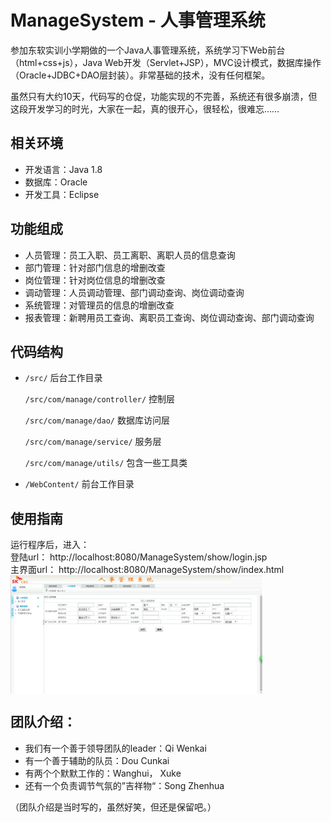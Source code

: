 # ManageSystem - 人事管理系统
参加东软实训小学期做的一个Java人事管理系统，系统学习下Web前台（html+css+js），Java Web开发（Servlet+JSP），MVC设计模式，数据库操作（Oracle+JDBC+DAO层封装）。非常基础的技术，没有任何框架。  

虽然只有大约10天，代码写的仓促，功能实现的不完善，系统还有很多崩溃，但这段开发学习的时光，大家在一起，真的很开心，很轻松，很难忘……

## 相关环境
- 开发语言：Java 1.8
- 数据库：Oracle
- 开发工具：Eclipse

## 功能组成
- 人员管理：员工入职、员工离职、离职人员的信息查询
- 部门管理：针对部门信息的增删改查
- 岗位管理：针对岗位信息的增删改查
- 调动管理：人员调动管理、部门调动查询、岗位调动查询
- 系统管理：对管理员的信息的增删改查
- 报表管理：新聘用员工查询、离职员工查询、岗位调动查询、部门调动查询

## 代码结构
- `/src/` 后台工作目录

    `/src/com/manage/controller/` 控制层

    `/src/com/manage/dao/` 数据库访问层

	`/src/com/manage/service/` 服务层
	
	`/src/com/manage/utils/` 包含一些工具类
	
- `/WebContent/` 前台工作目录

## 使用指南
运行程序后，进入：  
登陆url： http://localhost:8080/ManageSystem/show/login.jsp  
主界面url： http://localhost:8080/ManageSystem/show/index.html
<img src="show.png" width = 80% height = 80% div align=center />

## 团队介绍：
- 我们有一个善于领导团队的leader：Qi Wenkai
- 有一个善于辅助的队员：Dou Cunkai
- 有两个个默默工作的：Wanghui， Xuke
- 还有一个负责调节气氛的”吉祥物“：Song Zhenhua

（团队介绍是当时写的，虽然好笑，但还是保留吧。）


